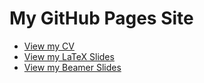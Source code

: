 
# My GitHub Pages Site

- [View my CV](my_cv.pdf)
- [View my LaTeX Slides](latex_slides.html)
- [View my Beamer Slides](presentationBeamer.pdf)


